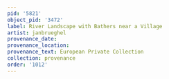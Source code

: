 ```yaml
---
pid: '5821'
object_pid: '3472'
label: River Landscape with Bathers near a Village
artist: janbrueghel
provenance_date:
provenance_location:
provenance_text: European Private Collection
collection: provenance
order: '1012'
---
```

